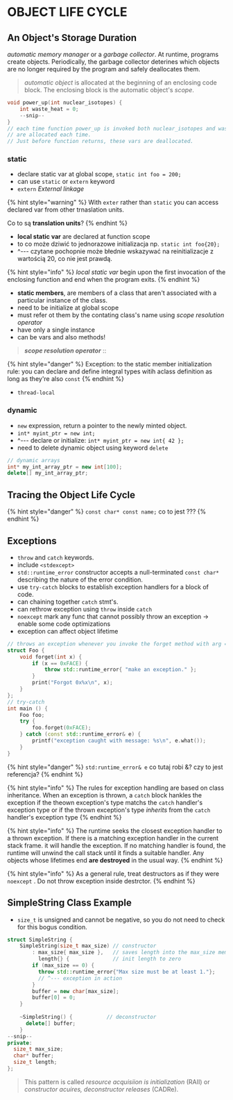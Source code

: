 # OBJECT LIFE CYCLE

## An Object's Storage Duration

_automatic memory manager_ or a _garbage collector_. At runtime, programs create objects. Periodically, the garbage collector deterines which objects are no longer required by the program and safely deallocates them. 

> _automatic object_ is allocated at the beginning of an enclosing code block. The enclosing block is the automatic object's _scope_.

```cpp
void power_up(int nuclear_isotopes) {
    int waste_heat = 0;
    --snip--
}
// each time function power_up is invoked both nuclear_isotopes and waste_heat 
// are allocated each time.
// Just before function returns, these vars are deallocated.
```

### static

* declare static var at global scope, `static int foo = 200;` 
* can use `static` or `extern` keyword
* `extern` _External linkage_

{% hint style="warning" %}
With `exter` rather than `static` you can access declared var from other trnaslation units.

Co to są **translation units**?
{% endhint %}

* **local static var** are declared at function scope
* to co może dziwić to jednorazowe initializacja np. `static int foo{20};`
* ^--- czytane pochopnie może błednie wskazywać na reinitializacje z wartością 20, co nie jest prawdą.

{% hint style="info" %}
_local static var_ begin upon the first invocation of the enclosing function and end when the program exits.
{% endhint %}

* **static members**, are members of a class that aren't associated with a particular instance of the class.
* need to be initialize at global scope
* must refer ot them by the contating class's name using _scope resolution operator_
* have only a single instance
* can be vars and also methods!

> _**scope resolution operator**_ ::

{% hint style="danger" %}
Exception: to the static member initialization rule: you can declare and define integral types witih aclass definition as long as they're also `const`
{% endhint %}

* `thread-local`

### dynamic

* `new` expression, return a pointer to the newly minted object.
* `int* myint_ptr = new int;`
* ^--- declare or initialize: `int* myint_ptr = new int{ 42 };`
* need to delete dynamic object using keyword `delete`

```cpp
// dynamic arrays
int* my_int_array_ptr = new int[100];
delete[] my_int_array_ptr;
```

## Tracing the Object Life Cycle

{% hint style="danger" %}
`const char* const name;` co to jest ???
{% endhint %}

## Exceptions

* `throw` and `catch` keywords.
* include `<stdexcept>`
* `std::runtime_error` constructor accepts a null-terminated `const char*` describing the nature of the error condition.
* use `try-catch` blocks to establish exception handlers for a block of code.
* can chaining together `catch` stmt's.
* can rethrow exception using `throw` inside `catch`
* `noexcept` mark any func that cannot possibly throw an exception -&gt; enable some code optimizations
* exception can affect object lifetime

```cpp
// throws an exception whenever you invoke the forget method with arg == 0xFACE
struct Foo {
    void forget(int x) {
        if (x == 0xFACE) {
            throw std::runtime_error{ "make an exception." };
        }
        print("Forgot 0x%x\n", x);
    }
};      
// try-catch
int main () {
    Foo foo;
    try {
        foo.forget(0xFACE);
    } catch (const std::runtime_error& e) {
        printf("exception caught with message: %s\n", e.what());
    }
}
```

{% hint style="danger" %}
`std:runtime_error& e` co tutaj robi &? czy to jest referencja?
{% endhint %}

{% hint style="info" %}
The rules for exception handling are based on class inheritance. When an exception is thrown, a `catch` block hankles the exception if the theown exception's type matchs the `catch` handler's exception type or if the thrown exception's type _inherits_ from the `catch` handler's exception type
{% endhint %}

{% hint style="info" %}
The runtime seeks the closest exception handler to a thrown exception. If there is a matching exception handler in the current stack frame. it will handle the exception. If no matching handler is found, the runtime will unwind the call stack until it finds a suitable handler. Any objects whose lifetimes end **are destroyed** in the usual way.
{% endhint %}

{% hint style="info" %}
As a general rule, treat destructors as if they were `noexcept` . Do not throw exception inside destrctor.
{% endhint %}

## SimpleString Class Example

* `size_t` is unsigned and cannot be negative, so you do not need to check for this bogus condition.

```cpp
struct SimpleString {
    SimpleString(size_t max_size) // constructor
        : max_size{ max_size },   // saves length into the max_size memeber
          length{} {              // init length to zero
        if (max_size == 0) {
          throw std::runtime_error{"Max size must be at least 1."};
          // ^--- exception in action
        }
        buffer = new char[max_size];
        buffer[0] = 0;
    }
    
    ~SimpleString() {           // deconstructor
      delete[] buffer;
    }
--snip--
private:
  size_t max_size;
  char* buffer;
  size_t length;
};
```

> This pattern is called _resource acquisiion is initialization_ \(RAII\) or _constructor acuires, deconstructor releases_ \(CADRe\).

